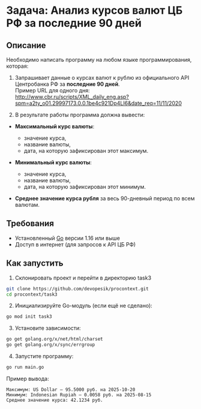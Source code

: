 # Задача: Анализ курсов валют ЦБ РФ за последние 90 дней

## Описание

Необходимо написать программу на любом языке программирования, которая:

1. Запрашивает данные о курсах валют к рублю из официального API Центробанка РФ за **последние 90 дней**.  
   Пример URL для одного дня: http://www.cbr.ru/scripts/XML_daily_eng.asp?spm=a2ty_o01.29997173.0.0.1be4c921Dp4LI6&date_req=11/11/2020

2. В результате работы программа должна вывести:

- **Максимальный курс валюты**:
    - значение курса,
    - название валюты,
    - дата, на которую зафиксирован этот максимум.

- **Минимальный курс валюты**:
    - значение курса,
    - название валюты,
    - дата, на которую зафиксирован этот минимум.

- **Среднее значение курса рубля** за весь 90-дневный период по всем валютам.

## Требования

- Установленный [Go](https://golang.org/dl/) версии 1.16 или выше
- Доступ в интернет (для запросов к API ЦБ РФ)

## Как запустить

1. Склонировать проект и перейти в директорию task3
```bash
git clone https://github.com/devopesik/procontext.git
cd procontext/task3
```

2. Инициализируйте Go-модуль (если ещё не сделано):
```bash
go mod init task3
```

3. Установите зависимости:
```bash
go get golang.org/x/net/html/charset
go get golang.org/x/sync/errgroup
```

4. Запустите программу:
```bash
go run main.go
```

Пример вывода:
```
Максимум: US Dollar — 95.5000 руб. на 2025-10-20
Минимум: Indonesian Rupiah — 0.0058 руб. на 2025-08-15
Среднее значение курса: 42.1234 руб.
```